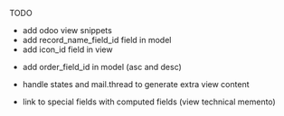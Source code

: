TODO
- add odoo view snippets
- add record_name_field_id field in model
- add icon_id field in view
+ add order_field_id in model (asc and desc)
- handle states and mail.thread to generate extra view content
+ link to special fields with computed fields (view technical memento)
